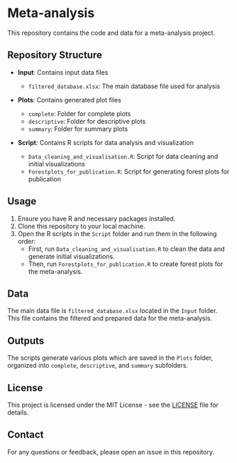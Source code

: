 # Meta-analysis

This repository contains the code and data for a meta-analysis project.

## Repository Structure

- **Input**: Contains input data files
  - `filtered_database.xlsx`: The main database file used for analysis

- **Plots**: Contains generated plot files
  - `complete`: Folder for complete plots
  - `descriptive`: Folder for descriptive plots
  - `summary`: Folder for summary plots

- **Script**: Contains R scripts for data analysis and visualization
  - `Data_cleaning_and_visualisation.R`: Script for data cleaning and initial visualizations
  - `Forestplots_for_publication.R`: Script for generating forest plots for publication

## Usage

1. Ensure you have R and necessary packages installed.
2. Clone this repository to your local machine.
3. Open the R scripts in the `Script` folder and run them in the following order:
   - First, run `Data_cleaning_and_visualisation.R` to clean the data and generate initial visualizations.
   - Then, run `Forestplots_for_publication.R` to create forest plots for the meta-analysis.

## Data

The main data file is `filtered_database.xlsx` located in the `Input` folder. This file contains the filtered and prepared data for the meta-analysis.

## Outputs

The scripts generate various plots which are saved in the `Plots` folder, organized into `complete`, `descriptive`, and `summary` subfolders.

## License

This project is licensed under the MIT License - see the [LICENSE](LICENSE) file for details.

## Contact

For any questions or feedback, please open an issue in this repository.